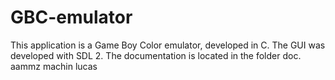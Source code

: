 # GBC-emulator
This application is a Game Boy Color emulator, developed in C.
The GUI was developed with SDL 2.
The documentation is located in the folder doc.
aammz
machin
lucas